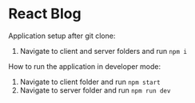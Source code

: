 # React Blog

Application setup after git clone:

1. Navigate to client and server folders and run `npm i`

How to run the application in developer mode:

1. Navigate to client folder and run `npm start`
2. Navigate to server folder and run `npm run dev`
